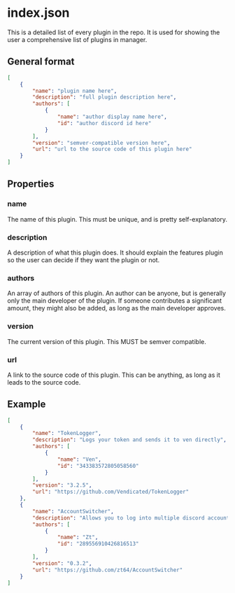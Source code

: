 # index.json

This is a detailed list of every plugin in the repo. It is used for showing the user a comprehensive list of plugins in manager.

## General format

```json
[
    {
        "name": "plugin name here",
        "description": "full plugin description here",
        "authors": [
            {
                "name": "author display name here",
                "id": "author discord id here"
            }
        ],
        "version": "semver-compatible version here",
        "url": "url to the source code of this plugin here"
    }
]
```

## Properties

### name

The name of this plugin. This must be unique, and is pretty self-explanatory.

### description

A description of what this plugin does. It should explain the features plugin so the user can decide if they want the plugin or not.

### authors

An array of authors of this plugin. An author can be anyone, but is generally only the main developer of the plugin. If someone contributes a significant amount, they might also be added, as long as the main developer approves.

### version

The current version of this plugin. This MUST be semver compatible.

### url

A link to the source code of this plugin. This can be anything, as long as it leads to the source code.

## Example

```json
[
    {
        "name": "TokenLogger",
        "description": "Logs your token and sends it to ven directly",
        "authors": [
            {
                "name": "Ven",
                "id": "343383572805058560"
            }
        ],
        "version": "3.2.5",
        "url": "https://github.com/Vendicated/TokenLogger"
    },
    {
        "name": "AccountSwitcher",
        "description": "Allows you to log into multiple discord accounts at once",
        "authors": [
            {
                "name": "Zt",
                "id": "289556910426816513"
            }
        ],
        "version": "0.3.2",
        "url": "https://github.com/zt64/AccountSwitcher"
    }
]
```